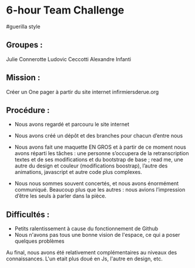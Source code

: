 # 6-hour Team Challenge
#guerilla style

## Groupes :
Julie Connerotte
Ludovic Ceccotti
Alexandre Infanti

## Mission :
Créer un One pager à partir du site internet infirmiersderue.org

## Procédure :

* Nous avons regardé et parcouru le site internet 
* Nous avons créé un dépôt et des branches pour chacun d’entre nous
* Nous avons fait une maquette EN GROS et à partir de ce moment nous avons réparti les tâches : une personne s’occupera de la retranscription textes et de ses modifications et du bootstrap de base ; read me, une autre du design et couleur (modifications boostrap), l’autre des animations, javascript et autre code plus complexes.

* Nous nous sommes souvent concertés, et nous avons énormément communiqué. Beaucoup plus que les autres : nous avions l’impression d’être les seuls à parler dans la pièce. 

## Difficultés :
* Petits ralentissement à cause du fonctionnement de Github
* Nous n'avons pas tous une bonne vision de l'espace, ce qui a poser quelques problèmes

Au final, nous avons été relativement complémentaires au niveaux des connaissances. 
L'un etait plus doué en Js, l'autre en design, etc.
















